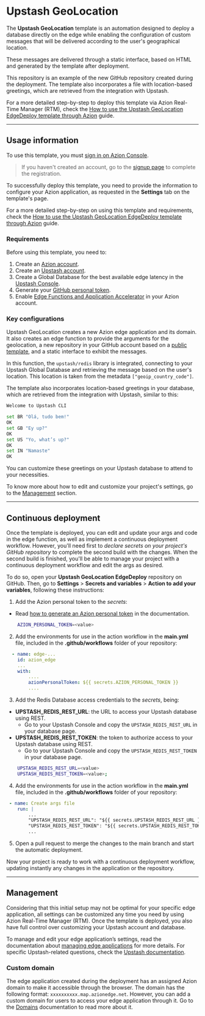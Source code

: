 # Upstash GeoLocation

The **Upstash GeoLocation** template is an automation designed to deploy a database directly on the edge while enabling the configuration of custom messages that will be delivered according to the user's geographical location.

These messages are delivered through a static interface, based on HTML and generated by the template after deployment. 

This repository is an example of the new GitHub repository created during the deployment. The template also incorporates a file with location-based greetings, which are retrieved from the integration with Upstash.

For a more detailed step-by-step to deploy this template via Azion Real-Time Manager (RTM), check the [How to use the Upstash GeoLocation EdgeDeploy template through Azion](https://www.azion.com/en/documentation/products/guides/upstash-geolocation-edgedeploy/) guide.

---

## Usage information

To use this template, you must [sign in on Azion Console](https://console.azion.com/login).

> If you haven't created an account, go to the [signup page](https://console.azion.com/signup) to complete the registration.

To successfully deploy this template, you need to provide the information to configure your Azion application, as requested in the **Settings** tab on the template's page.

For a more detailed step-by-step on using this template and requirements, check the [How to use the Upstash GeoLocation EdgeDeploy template through Azion](https://www.azion.com/en/documentation/products/guides/upstash-geolocation-edgedeploy/) guide.

### Requirements

Before using this template, you need to:

1. Create an [Azion account](https://manager.azion.com/signup).
2. Create an [Upstash account](https://console.upstash.com/login).
3. Create a Global Database for the best available edge latency in the [Upstash Console](https://console.upstash.com/).
4. Generate your [GitHub personal token](https://docs.github.com/en/authentication/keeping-your-account-and-data-secure/managing-your-personal-access-tokens#creating-a-personal-access-token-classic).
5. Enable [Edge Functions and Application Accelerator](https://www.azion.com/en/documentation/products/guides/billing-and-subscriptions/) in your Azion account.

### Key configurations

Upstash GeoLocation creates a new Azion edge application and its domain. It also creates an edge function to provide the arguments for the geolocation, a new repository in your GitHub account based on a [public template](https://github.com/aziontech/azion-samples/tree/dev/templates/upstash-geolocation), and a static interface to exhibit the messages.

In this function, the `upstash/redis` library is integrated, connecting to your Upstash Global Database and retrieving the message based on the user's location. This location is taken from the metadata `["geoip_country_code"]`.

The template also incorporates location-based greetings in your database, which are retrieved from the integration with Upstash, similar to this:

```bash
Welcome to Upstash CLI

set BR "Olá, tudo bem!"
OK
set GB "Ey up?"
OK
set US "Yo, what’s up?"
OK
set IN "Namaste"
OK
```
You can customize these greetings on your Upstash database to attend to your necessities.

To know more about how to edit and customize your project's settings, go to the [Management](#management) section.

---

## Continuous deployment

Once the template is deployed, you can edit and update your args and code in the edge function, as well as implement a continuous deployment workflow. However, you'll need first to *declare secrets on your project's GitHub repository* to complete the second build with the changes. When the second build is finished, you'll be able to manage your project with a continuous deployment workflow and edit the args as desired.

To do so, open your **Upstash GeoLocation EdgeDeploy** repository on GitHub. Then, go to **Settings** > **Secrets and variables** > **Action to add your variables**, following these instructions:

1. Add the Azion personal token to the *secrets*:
- Read [how to generate an Azion personal token](https://www.azion.com/en/documentation/products/guides/personal-tokens/) in the documentation.

```bash
    AZION_PERSONAL_TOKEN=<value>
```

2. Add the environments for use in the action workflow in the **main.yml** file, included in the **.github/workflows** folder of your repository:

```yml
  - name: edge-...
    id: azion_edge
    ...
    with:
        ....
        azionPersonalToken: ${{ secrets.AZION_PERSONAL_TOKEN }}
        ....

```

3. Add the Redis Database access credentials to the *secrets*, being:

- **UPSTASH_REDIS_REST_URL**: the URL to access your Upstash database using REST.
  - Go to your Upstash Console and copy the `UPSTASH_REDIS_REST_URL` in your database page.
- **UPSTASH_REDIS_REST_TOKEN**: the token to authorize access to your Upstash database using REST.
  - Go to your Upstash Console and copy the `UPSTASH_REDIS_REST_TOKEN` in your database page.

```bash
    UPSTASH_REDIS_REST_URL=<value>
    UPSTASH_REDIS_REST_TOKEN=<value>;
```

4. Add the environments for use in the action workflow in the **main.yml** file, included in the **.github/workflows** folder of your repository:

```yml
 - name: Create args file
    run: |
        ...
        "UPSTASH_REDIS_REST_URL": "${{ secrets.UPSTASH_REDIS_REST_URL }}",
        "UPSTASH_REDIS_REST_TOKEN": "${{ secrets.UPSTASH_REDIS_REST_TOKEN }}",
        ...
```

5. Open a pull request to merge the changes to the main branch and start the automatic deployment.

Now your project is ready to work with a continuous deployment workflow, updating instantly any changes in the application or the repository. 

---

## Management

Considering that this initial setup may not be optimal for your specific edge application, all settings can be customized any time you need by using Azion Real-Time Manager (RTM). Once the template is deployed, you also have full control over customizing your Upstash account and database.

To manage and edit your edge application’s settings, read the documentation about [managing edge applications](https://www.azion.com/en/documentation/products/edge-application/first-steps/) for more details. For specific Upstash-related questions, check the [Upstash documentation](https://docs.upstash.com/).

### Custom domain

The edge application created during the deployment has an assigned Azion domain to make it accessible through the browser. The domain has the following format: `xxxxxxxxxx.map.azionedge.net`. However, you can add a custom domain for users to access your edge application through it. Go to the [Domains](https://www.azion.com/en/documentation/products/guides/configure-a-domain/) documentation to read more about it.
